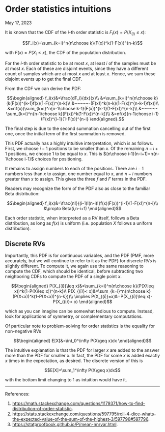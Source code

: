 <!-- emilia-snapshot-properties
Order statistics intuitions
2023/05/17
utulek
emilia-snapshot-properties -->

# Order statistics intuitions

May 17, 2023

It is known that the CDF of the $i$-th order statistic is $F_i(x)=P(X_{(i)}\leq x)$:

$$F_i(x)=\sum_{k=i}^n{n\choose k}(F(x))^k(1-F(x))^{n-k}$$

with $F(x)=P(X_i\leq x)$, the CDF of the population distribution.

For the $i$-th order statistic to be at most $x$, at least $i$ of the samples must be at most $x$. Each of these are disjoint events, since they have a different count of samples which are at most $x$ and at least $x$. Hence, we sum these disjoint events up to get the final CDF.

From the CDF we can derive the PDF:

$$\begin{aligned}
f_i(x)&=\frac{dF_i}{dx}(x)\\
&=\sum_{k=i}^n{n\choose k}(k(F(x))^{k-1}f(x)(1-F(x))^{n-k}\\
&~~~~~-(F(x))^k(n-k)(1-F(x))^{n-k-1}f(x))\\
&=nf(x)(\sum_{k=i}^n{n-1\choose k-1}(F(x))^{k-1}(1-F(x))^{n-k}\\
&~~~~~-\sum_{k=i}^n{n-1\choose k}(F(x))^k(1-F(x))^{n-k})\\
&=nf(x){n-1\choose i-1}(F(x))^{i-1}(1-F(x))^{n-i}
\end{aligned}.$$

The final step is due to the second summation cancelling out of the first one, once the initial term of the first summation is removed.

This PDF actually has a highly intuitive interpretation, which is as follows. First, we choose $i-1$ positions to be smaller than $x$. Of the remaining $n-i+1$ positions, we choose $1$ to be equal to $x$. This is ${n\choose i-1}(n-i+1)=n{n-1\choose i-1}$ choices for positioning.

It remains to assign numbers to each of the positions. There are $i-1$ numbers less than $x$ to assign, one number equal to $x$, and $n-i$ numbers greater than $x$ to assign. This gives the three $f$ and $F$ terms in the PDF.

Readers may recognize the form of the PDF also as close to the familiar Beta distribution:

$$\begin{aligned}
f_i(x)&=\frac{n!}{(i-1)!(n-i)!}f(x)(F(x))^{i-1}(1-F(x))^{n-i}\\
&\propto Beta(i,n-i+1)
\end{aligned}$$

Each order statistic, when interpreted as a RV itself, follows a Beta distribution, as long as $f(x)$ is uniform (i.e. population $X$ follows a uniform distribution).

## Discrete RVs

Importantly, this PDF is for continuous variables, and the PDF (PMF, more accurately, but we will continue to refer to it as the PDF) for discrete RVs is slightly different. To compute it, we again use the same reasoning to compute the CDF, which should be identical, before subtracting two neighboring CDFs to compute the PDF of a single point $x$.

$$\begin{aligned}
P(X_{(i)}\leq x)&=\sum_{k=i}^n{n\choose k}(P(X\leq x))^k(1-P(X\leq x))^{n-k}\\
P(X_{(i)}< x)&=\sum_{k=i}^n{n\choose k}(P(X<x))^k(1-P(X<x))^{n-k}))\\
\implies P(X_{(i)}=x)&=P(X_{(i)}\leq x)-P(X_{(i)}< x)
\end{aligned}$$

which as you can imagine can be somewhat tedious to compute. Instead, look for applications of symmetry, or complementary computations.

Of particular note to problem-solving for order statistics is the equality for non-negative RVs

$$\begin{aligned}
E[X]&=\int_0^\infty P(X\geq x)dx
\end{aligned}$$

The intuitive explanation is that the PDF for larger $x$ are added to the answer more than the PDF for smaller $x$. In fact, the PDF for some $x$ is added exactly $x$ times in the expectation, as desired. The discrete version of this is

$$E[X]=\sum_1^\infty P(X\geq x)dx$$

with the bottom limit changing to $1$ as intuition would have it.

---

References:

1. <https://math.stackexchange.com/questions/1179371/how-to-find-distribution-of-order-statistic>.
2. <https://stats.stackexchange.com/questions/597795/roll-4-dice-whats-the-expected-value-of-the-sum-of-the-highest-3/597796#597796>.
3. <https://statproofbook.github.io/P/mean-nnrvar.html>.


